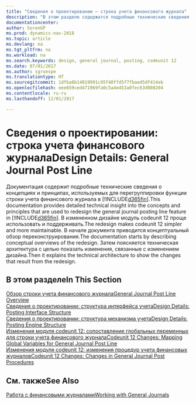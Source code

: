```yaml
---
title: "Сведения о проектировании — строка учета финансового журнала"
description: "В этом разделе содержатся подробные технические сведения о концепциях и принципах, используемых для перегруппировки функции строки учета финансового журнала в [!INCLUDE[d365fin](includes/d365fin_md.md)]."
documentationcenter: 
author: SorenGP
ms.prod: dynamics-nav-2018
ms.topic: article
ms.devlang: na
ms.tgt_pltfrm: na
ms.workload: na
ms.search.keywords: design, general journal, posting, codeunit 12
ms.date: 07/01/2017
ms.author: sgroespe
ms.translationtype: HT
ms.sourcegitcommit: 1dfba8b14019991c95f40ffd5f7fbaed5df414eb
ms.openlocfilehash: eee659ced471969fa0c5a4e453a0fec63d080204
ms.contentlocale: ru-ru
ms.lasthandoff: 12/01/2017

---
```

# <a name="design-details-general-journal-post-line"></a><span data-ttu-id="bbf3c-103">Сведения о проектировании: строка учета финансового журнала</span><span class="sxs-lookup"><span data-stu-id="bbf3c-103">Design Details: General Journal Post Line</span></span>
<span data-ttu-id="bbf3c-104">Документация содержит подробные технические сведения о концепциях и принципах, используемых для перегруппировки функции строки учета финансового журнала в [!INCLUDE[d365fin](includes/d365fin_md.md)].</span><span class="sxs-lookup"><span data-stu-id="bbf3c-104">This documentation provides detailed technical insight into the concepts and principles that are used to redesign the general journal posting line feature in [!INCLUDE[d365fin](includes/d365fin_md.md)].</span></span> <span data-ttu-id="bbf3c-105">В измененном дизайне модуль codeunit 12 проще использовать и поддерживать.</span><span class="sxs-lookup"><span data-stu-id="bbf3c-105">The redesign makes codeunit 12 simpler and more maintainable.</span></span> <span data-ttu-id="bbf3c-106">В начале документа приводится концептуальный обзор переконструирования.</span><span class="sxs-lookup"><span data-stu-id="bbf3c-106">The documentation starts by describing conceptual overviews of the redesign.</span></span> <span data-ttu-id="bbf3c-107">Затем поясняется техническая архитектура с целью показать изменения, связанные с изменением дизайна.</span><span class="sxs-lookup"><span data-stu-id="bbf3c-107">Then it explains the technical architecture to show the changes that result from the redesign.</span></span>  

## <a name="in-this-section"></a><span data-ttu-id="bbf3c-108">В этом разделе</span><span class="sxs-lookup"><span data-stu-id="bbf3c-108">In This Section</span></span>  
[<span data-ttu-id="bbf3c-109">Обзор строки учета финансового журнала</span><span class="sxs-lookup"><span data-stu-id="bbf3c-109">General Journal Post Line Overview</span></span>](design-details-general-journal-post-line-overview.md)  
[<span data-ttu-id="bbf3c-110">Сведения о проектировании: структура интерфейса учета</span><span class="sxs-lookup"><span data-stu-id="bbf3c-110">Design Details: Posting Interface Structure</span></span>](design-details-posting-interface-structure.md)  
[<span data-ttu-id="bbf3c-111">Сведения о проектировании: структура механизма учета</span><span class="sxs-lookup"><span data-stu-id="bbf3c-111">Design Details: Posting Engine Structure</span></span>](design-details-posting-engine-structure.md)  
[<span data-ttu-id="bbf3c-112">Изменения модуля codeunit 12: сопоставление глобальных переменных для строки учета финансового журнала</span><span class="sxs-lookup"><span data-stu-id="bbf3c-112">Codeunit 12 Changes: Mapping Global Variables for General Journal Post Line</span></span>](design-details-codeunit-12-changes-mapping-global-variables-for-general-journal-post-line.md)  
[<span data-ttu-id="bbf3c-113">Изменения модуля codeunit 12: изменения процедур учета финансовых журналов</span><span class="sxs-lookup"><span data-stu-id="bbf3c-113">Codeunit 12 Changes: Changes in General Journal Post Procedures</span></span>](design-details-codeunit-12-changes-changes-in-general-journal-post-procedures.md)  

## <a name="see-also"></a><span data-ttu-id="bbf3c-114">См. также</span><span class="sxs-lookup"><span data-stu-id="bbf3c-114">See Also</span></span>  
[<span data-ttu-id="bbf3c-115">Работа с финансовыми журналами</span><span class="sxs-lookup"><span data-stu-id="bbf3c-115">Working with General Journals</span></span>](ui-work-general-journals.md)


